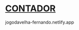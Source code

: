 <h1><a href = "jogodavelha-fernando.netlify.app">CONTADOR</a></h1>

jogodavelha-fernando.netlify.app
